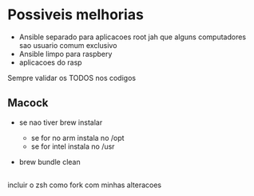 # Possiveis melhorias

- Ansible separado para aplicacoes root jah que alguns computadores sao usuario comum exclusivo
- Ansible limpo para raspbery
- aplicacoes do rasp

Sempre validar os TODOS nos codigos

## Macock
- se nao tiver brew instalar
  - se for no arm instala no /opt
  - se for intel instala no /usr

- brew bundle clean


## 
incluir o zsh como fork com minhas alteracoes
